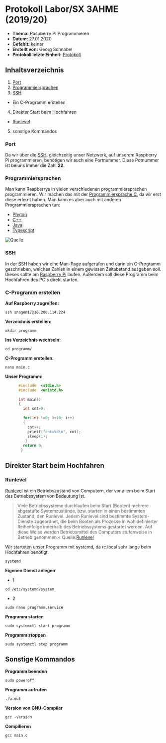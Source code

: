 # Protokoll Labor/SX 3AHME (2019/20)

* **Thema:** Raspberry Pi Programmieren
* **Datum:** 27.01.2020
* **Gefehlt:** keiner
* **Erstellt von:** Georg Schnabel
* **Protokoll letzte Einheit:** [Protokoll](protokoll_2020-01-20_snagem17.md)

## Inhaltsverzeichnis
1. [Port](https://de.wikipedia.org/wiki/Port_%28Protokoll%29)
2. [Programmiersprachen](https://de.wikipedia.org/wiki/Liste_von_Programmiersprachen)
3. [SSH](https://de.wikipedia.org/wiki/Secure_Shell)
* Ein C-Programm erstellen
4. Direkter Start beim Hochfahren
* [Runlevel](https://de.wikipedia.org/wiki/Runlevel)
5. sonstige Kommandos

### Port
Da wir über die [SSH](https://de.wikipedia.org/wiki/Secure_Shell), gleichzeitig unser Netzwerk, auf unserem Raspberry Pi programmieren, benötigen wir auch eine Portnummer. Diese Potnummer ist beiuns immer die Zahl **22**.

### Programmiersprachen
Man kann Raspberrys in vielen verschiedenen programmiersprachen programmieren. Wir machen das mit der [Programmiersprache C](https://de.wikipedia.org/wiki/C_(Programmiersprache)), da wir erst diese erlernt haben. Man kann es aber auch mit anderen Programmiersprachen tun:
* [Phyton](https://de.wikipedia.org/wiki/Python_%28Programmiersprache%29)
* [C++](https://de.wikipedia.org/wiki/C%2B%2B)
* [Java](https://www.programmierenlernen24.de/java-programmieren-lernen/)
* [Typescript](https://jaxenter.de/typescript-lernen-praxis-63696)

![Quelle](http://sogrady-media.redmonk.com/sogrady/files/2018/03/lang.rank_.118-1024x726.png)
### SSH
In der [SSH](https://de.wikipedia.org/wiki/Secure_Shell) haben wir eine Man-Page aufgerufen und darin ein C-Programm geschrieben, welches Zahlen in einem gewissen Zeitabstand ausgeben soll. Dieses sollte am [Raspberry Pi](https://de.wikipedia.org/wiki/Raspberry_Pi) laufen. Außerdem soll diese Programm beim Hochfahren des PC's direkt starten.

### C-Programm erstellen

**Auf Raspberry zugreifen:** 
```
ssh snagem17@10.200.114.224
```

**Verzeichnis erstellen:**
```
mkdir programm
```
**Ins Verzeichnis wechseln:**
```
cd programm/
```
**C-Programm erstellen:**
```
nano main.c
```

**Unser Programm:**
```c 
      #include  <stdio.h>
      #include  <unistd.h>
      
      int main()
      {
        int cnt=0;
        
        for(int i=0; i<10; i++)
        {
          cnt++;
          printf("cnt=%d\n", cnt);
          sleep(1);                  
         }
        return 0;
       }
```

## Direkter Start beim Hochfahren
### Runlevel

[Runlevel](https://de.wikipedia.org/wiki/Runlevel) ist ein Betriebszustand von Computern, der vor allem beim Start des Betriebssystem von Bedeutung ist. 
>Viele Betriebssysteme durchlaufen beim Start (Booten) mehrere abgestufte Systemzustände, bzw. starten in einen bestimmten Zustand, den Runlevel. Jedem Runlevel sind bestimmte System-Dienste zugeordnet, die beim Booten als Prozesse in wohldefinierter Reihenfolge innerhalb des Betriebssystems gestartet werden. Auf diese Weise werden Betriebsmittel des Computers stufenweise in Betrieb genommen.<
Quelle:[Runlevel](https://de.wikipedia.org/wiki/Runlevel)

Wir starteten unser Programm mit systemd, da rc.local sehr lange beim Hochfahren benötigt.

```
systemd
```
**Eigenen Dienst anlegen**
* 1
```
cd /etc/systemd/system
```
* 2
```
sudo nano programm.service
```

**Programm starten**
```
sudo systemctl start programm
```
**Programm stoppen**
```
sudo systemctl stop programm
```

## Sonstige Kommandos

**Programm beenden**
```
sudo poweroff
```
**Programm aufrufen**
```
./a.out
```
**Version von GNU-Compiler**
```
gcc -version
```
**Compilieren**
```
gcc main.c
```
